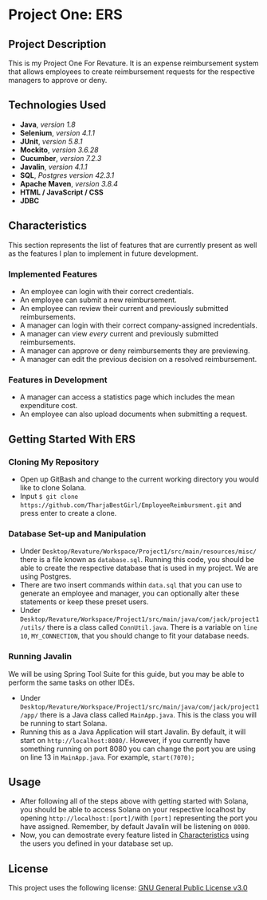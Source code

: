 # Project One: ERS

## Project Description
This is my Project One For Revature. It is an expense reimbursement system that allows employees to create reimbursement requests for the respective managers to approve or deny.

## Technologies Used
- **Java**, *version 1.8*
- **Selenium**, *version 4.1.1*
- **JUnit**, *version 5.8.1*
- **Mockito**, *version 3.6.28*
- **Cucumber**, *version 7.2.3*
- **Javalin**, *version 4.1.1*
- **SQL**, *Postgres version 42.3.1*
- **Apache Maven**, *version 3.8.4*
- **HTML / JavaScript / CSS**
- **JDBC**

## Characteristics
This section represents the list of features that are currently present as well as the features I plan to implement in future development.

### Implemented Features
 - An employee can login with their correct credentials.
 - An employee can submit a new reimbursement.
 - An employee can review their current and previously submitted reimbursements.
 - A manager can login with their correct company-assigned incredentials.
 - A manager can view *every* current and previously submitted reimbursements.
 - A manager can approve or deny reimbursements they are previewing.
 - A manager can edit the previous decision on a resolved reimbursement.
 
 ### Features in Development
 - A manager can access a statistics page which includes the mean expenditure cost.
 - An employee can also upload documents when submitting a request.

## Getting Started With ERS

### Cloning My Repository
- Open up GitBash and change to the current working directory you would like to clone Solana.
- Input `$ git clone https://github.com/TharjaBestGirl/EmployeeReimbursment.git` and press enter to create a clone.

### Database Set-up and Manipulation
- Under `Desktop/Revature/Workspace/Project1/src/main/resources/misc/` there is a file known as `database.sql`. Running this code, you should be able to create the respective database that is used in my project. We are using Postgres.
- There are two insert commands within `data.sql` that you can use to generate an employee and manager, you can optionally alter these statements or keep these preset users.
- Under `Desktop/Revature/Workspace/Project1/src/main/java/com/jack/project1/utils/` there is a class called `ConnUtil.java`. There is a variable on `line 10`, `MY_CONNECTION`, that you should change to fit your database needs.

### Running Javalin
We will be using Spring Tool Suite for this guide, but you may be able to perform the same tasks on other IDEs.
- Under `Desktop/Revature/Workspace/Project1/src/main/java/com/jack/project1/app/` there is a Java class called `MainApp.java`. This is the class you will be running to start Solana.
- Running this as a Java Application will start Javalin. By default, it will start on `http://localhost:8080/`. However, if you currently have something running on port 8080 you can change the port you are using on line 13 in `MainApp.java`. For example, `start(7070);`

## Usage
- After following all of the steps above with getting started with Solana, you should be able to access Solana on your respective localhost by opening `http://localhost:[port]/`with `[port]` representing the port you have assigned. Remember, by default Javalin will be listening on `8080`.
- Now, you can demostrate every feature listed in [Characteristics](https://github.com/TharjaBestGirl/EmployeeReimbursment/blob/main/README.md#characteristics) using the users you defined in your database set up.

## License
This project uses the following license: [GNU General Public License v3.0](https://choosealicense.com/licenses/gpl-3.0/)

